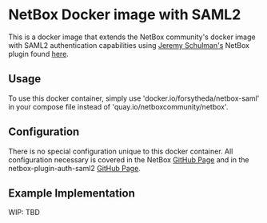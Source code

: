 # NetBox Docker image with SAML2

This is a docker image that extends the NetBox community's docker image with SAML2 authentication capabilities using [Jeremy Schulman's](https://github.com/jeremyschulman) NetBox plugin found [here](https://github.com/jeremyschulman/netbox-plugin-auth-saml2).

## Usage

To use this docker container, simply use 'docker.io/forsytheda/netbox-saml' in your compose file instead of 'quay.io/netboxcommunity/netbox'.

## Configuration

There is no special configuration unique to this docker container. All configuration necessary is covered in the NetBox [GitHub Page](https://github.com/netbox-community/netbox-docker) and in the netbox-plugin-auth-saml2 [GitHub Page](https://github.com/jeremyschulman/netbox-plugin-auth-saml2/blob/main/README.md).

## Example Implementation

WIP: TBD